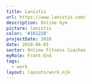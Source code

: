 ```yaml
---
title: Lanistis
url: https://www.lanistis.com/
description: Online Gym
picture: lanistis
color: '#161220'
projectDate: 2018
date: 2018-06-01
sector: Online Fitness Coaches
myRole: Front-End
tags:
  - work
layout: layouts/work.njk
---
```

